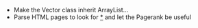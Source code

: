 * Make the Vector class inherit ArrayList...
* Parse HTML pages to look for <a href="*">*</a> and let the Pagerank be useful

